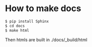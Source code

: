 # How to make docs

```zsh
$ pip install Sphinx
$ cd docs
$ make html
```

Then htmls are built in ./docs/_build/html
